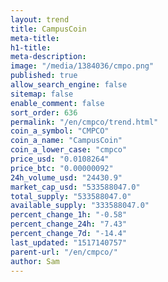 ```yaml
---
layout: trend
title: CampusCoin
meta-title: 
h1-title: 
meta-description: 
image: "/media/1384036/cmpo.png"
published: true
allow_search_engine: false
sitemap: false
enable_comment: false
sort_order: 636
permalink: "/en/cmpco/trend.html"
coin_a_symbol: "CMPCO"
coin_a_name: "CampusCoin"
coin_a_lower_case: "cmpco"
price_usd: "0.0108264"
price_btc: "0.00000092"
24h_volume_usd: "24430.9"
market_cap_usd: "533588047.0"
total_supply: "533588047.0"
available_supply: "333588047.0"
percent_change_1h: "-0.58"
percent_change_24h: "7.43"
percent_change_7d: "-14.4"
last_updated: "1517140757"
parent-url: "/en/cmpco/"
author: Sam
---
```


